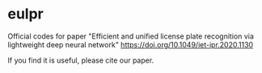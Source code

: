 # eulpr

Official codes for paper "Efficient and unified license plate recognition via lightweight deep neural network" https://doi.org/10.1049/iet-ipr.2020.1130

If you find it is useful, please cite our paper.